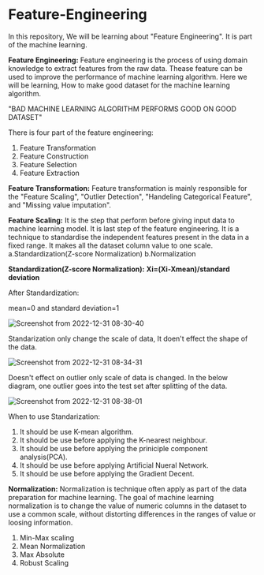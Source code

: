 # Feature-Engineering
In this repository, We will be learning about "Feature Engineering". It is part of the machine learning.

**Feature Engineering:** Feature engineering is the process of using domain knowledge to extract features from the raw data. Thease feature can be used to                          improve the performance of machine learning algorithm. Here we will be learning, How to make good dataset for the machine learning                          algorithm.

"BAD MACHINE LEARNING ALGORITHM PERFORMS GOOD ON GOOD DATASET"
                                    
There is four part of the feature engineering:
1. Feature Transformation
2. Feature Construction
3. Feature Selection
4. Feature Extraction

**Feature Transformation:** Feature transformation is mainly responsible for the "Feature Scaling", "Outlier Detection", "Handeling Categorical Feature", and "Missing value imputation".

**Feature Scaling:** It is the step that perform before giving input data to machine learning model. It is last step of the feature engineering. It is a technique to standardise the independent features present in the data in a fixed range. It makes all the dataset column value to one scale.
a.Standardization(Z-score Normalization)
b.Normalization

**Standardization(Z-score Normalization):** 
**Xi=(Xi-Xmean)/standard deviation**

After Standardization:

mean=0 and standard deviation=1

![Screenshot from 2022-12-31 08-30-40](https://user-images.githubusercontent.com/60688738/210122967-f4b64b67-ade8-48f5-82a2-ad2354edf865.png)

Standarization only change the scale of data, It doen't effect the shape of the data.

![Screenshot from 2022-12-31 08-34-31](https://user-images.githubusercontent.com/60688738/210123033-c19037cc-4c88-4d3b-9cfa-e95a92a1bc3b.png)

Doesn't effect on outlier only scale of data is changed. In the below diagram, one outlier goes into the test set after splitting of the data.

![Screenshot from 2022-12-31 08-38-01](https://user-images.githubusercontent.com/60688738/210123126-184cbb18-18df-4c2c-9bad-b36eb1406a33.png)

When to use Standarization:

1. It should be use K-mean algorithm.
2. It should be use before applying the K-nearest neighbour.
3. It should be use before applying the priniciple component analysis(PCA).
4. It should be use before applying Artificial Nueral Network.
5. It should be use before applying the Gradient Decent.


**Normalization:** Normalization is technique often apply as part of the data preparation for machine learning. The goal of machine learning 
                   normalization is to change the value of numeric columns in the dataset to use a common scale, without distorting differences
                   in the ranges of value or loosing information.
                   
1. Min-Max scaling
2. Mean Normalization
3. Max Absolute
4. Robust Scaling









